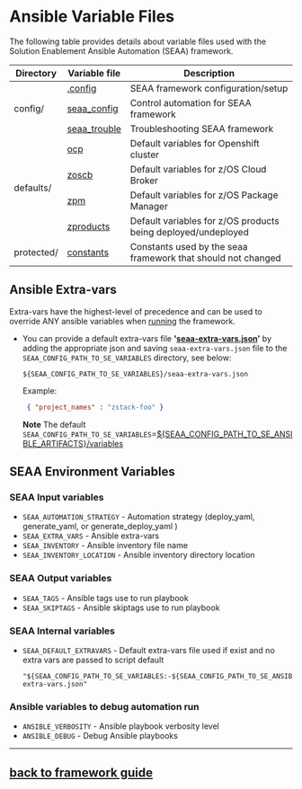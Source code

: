 <!-- #
# Copyright 2023 IBM Inc. All rights reserved
# SPDX-License-Identifier: Apache2.0
# -->
# Ansible Variable Files
The following table provides details about variable files used with the Solution Enablement Ansible Automation (SEAA) framework.

<!--# Ansible Config
- sample.ansible.cfg - edited this file, renamed to .ansible.cfg and saved to your home directory or ansible.cfg and save to directory playbook
-->
<table>
<thead>
  <tr>
    <th>Directory</th>
    <th>Variable file</th>
    <th>Description</th>
  </tr>
</thead>
<tbody>
  <tr>
    <td rowspan="3">config/</td>
    <td><a href="https://github.com/IBM/zmodstack-solutions/blob/main/ibm/seaa/ansible/variables/config/.config">.config</a>     </td>
    <td>SEAA framework configuration/setup</td>
  </tr>
  <tr><td><a href="https://github.com/IBM/zmodstack-solutions/blob/main/ibm/seaa/ansible/variables/config/seaa_config.yaml">seaa_config</a></td>
    <td>Control automation for SEAA framework</td></tr>
	<tr><td><a href="https://github.com/IBM/zmodstack-solutions/blob/main/ibm/seaa/ansible/variables/config/seaa_config.yaml">seaa_trouble</a></td>
    <td>Troubleshooting SEAA framework</td></tr>
<tr>
    <td rowspan="4">defaults/</td>
    <td><a href="https://github.com/IBM/zmodstack-solutions/blob/main/ibm/seaa/ansible/variables/defaults/ocp.yaml">ocp</a>     </td>
    <td>Default variables for Openshift cluster</td>
  </tr>
  <tr><td><a href="https://github.com/IBM/zmodstack-solutions/blob/main/ibm/seaa/ansible/variables/defaults/zoscb.yaml">zoscb</a></td>
    <td>Default variables for z/OS Cloud Broker</td></tr>
	<tr><td><a href="https://github.com/IBM/zmodstack-solutions/blob/main/ibm/seaa/ansible/variables/defaults/zpm.yaml">zpm</a></td>
    <td>Default variables for z/OS Package Manager</td></tr>
	<tr><td><a href="https://github.com/IBM/zmodstack-solutions/blob/main/ibm/seaa/ansible/variables/defaults/zproducts.yaml">zproducts</a></td>
    <td>Default variables for z/OS products being deployed/undeployed</td></tr>
<tr>
	<td>protected/</td>
	<td><a href="https://github.com/IBM/zmodstack-solutions/blob/main/ibm/seaa/ansible/variables/protected/constants.yaml">constants</a></td>
    <td>Constants used by the seaa framework that should not changed</td></tr>
	</tbody>
	</table>

## Ansible Extra-vars
Extra-vars have the highest-level of precedence and can be used to override ANY ansible variables when [running](https://docs.ansible.com/ansible/latest/user_guide/playbooks_variables.html#defining-variables-at-runtime) the framework.

- You can provide a default extra-vars file **'[seaa-extra-vars.json](./seaa-extra-vars.json)'** by adding the appropriate json and saving `seaa-extra-vars.json` file to the `SEAA_CONFIG_PATH_TO_SE_VARIABLES` directory, see below:
  ```
  ${SEAA_CONFIG_PATH_TO_SE_VARIABLES}/seaa-extra-vars.json
  ```
  Example:
  ```json
   { "project_names" : "zstack-foo" }

  ```
  **Note** The default `SEAA_CONFIG_PATH_TO_SE_VARIABLES`=[${SEAA_CONFIG_PATH_TO_SE_ANSIBLE_ARTIFACTS}/variables](../variables/)

## SEAA Environment Variables

### SEAA Input variables
- `SEAA_AUTOMATION_STRATEGY` - Automation strategy (deploy_yaml, generate_yaml, or generate_deploy_yaml )
- `SEAA_EXTRA_VARS` - Ansible extra-vars
- `SEAA_INVENTORY` - Ansible inventory file name
- `SEAA_INVENTORY_LOCATION` - Ansible inventory directory location

### SEAA Output variables
- `SEAA_TAGS` - Ansible tags use to run playbook
- `SEAA_SKIPTAGS` - Ansible skiptags use to run playbook

### SEAA Internal variables
- `SEAA_DEFAULT_EXTRAVARS` -  Default extra-vars file used if exist and no extra vars are passed to script
  default
  ``` 
  "${SEAA_CONFIG_PATH_TO_SE_VARIABLES:-${SEAA_CONFIG_PATH_TO_SE_ANSIBLE_ARTIFACTS}/variables}/seaa-extra-vars.json" 
  ``` 
### Ansible variables to debug automation run
- `ANSIBLE_VERBOSITY` - Ansible playbook verbosity level
- `ANSIBLE_DEBUG` - Debug Ansible playbooks
---
## [back to framework guide](../../../../docs/guide/README.md)
